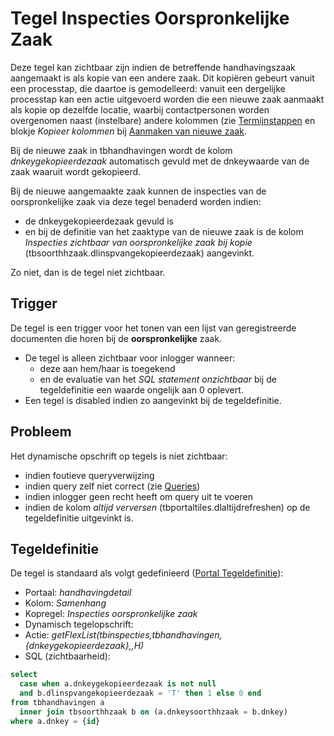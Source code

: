 # Tegel Inspecties Oorspronkelijke Zaak

Deze tegel kan zichtbaar zijn indien de betreffende handhavingszaak aangemaakt is als kopie van een andere zaak. Dit kopiëren gebeurt vanuit een processtap, die daartoe is gemodelleerd: vanuit een dergelijke processtap kan een actie uitgevoerd worden die een nieuwe zaak aanmaakt als kopie op dezelfde locatie, waarbij contactpersonen worden overgenomen naast (instelbare) andere kolommen (zie [Termijnstappen](/instellen_inrichten/inrichting_processen/termijnstappen.md) en blokje _Kopieer kolommen_ bij [Aanmaken van nieuwe zaak](/probleemoplossing/programmablokken/maak_nieuwe_zaak.md).

Bij de nieuwe zaak in tbhandhavingen wordt de kolom _dnkeygekopieerdezaak_ automatisch gevuld met de dnkeywaarde van de zaak waaruit wordt gekopieerd.

Bij de nieuwe aangemaakte zaak kunnen de inspecties van de oorspronkelijke zaak via deze tegel benaderd worden indien:

- de dnkeygekopieerdezaak gevuld is
- en bij de definitie van het zaaktype van de nieuwe zaak is de kolom _Inspecties zichtbaar van oorspronkelijke zaak bij kopie_ (tbsoorthhzaak.dlinspvangekopieerdezaak) aangevinkt.

Zo niet, dan is de tegel niet zichtbaar.

## Trigger

De tegel is een trigger voor het tonen van een lijst van geregistreerde documenten die horen bij de **oorspronkelijke** zaak.

- De tegel is alleen zichtbaar voor inlogger wanneer:
  - deze aan hem/haar is toegekend
  - en de evaluatie van het _SQL statement onzichtbaar_ bij de tegeldefinitie een waarde ongelijk aan 0 oplevert.
- Een tegel is disabled indien zo aangevinkt bij de tegeldefinitie.

## Probleem

Het dynamische opschrift op tegels is niet zichtbaar:

- indien foutieve queryverwijzing
- indien query zelf niet correct (zie [Queries](/instellen_inrichten/queries.md))
- indien inlogger geen recht heeft om query uit te voeren
- indien de kolom _altijd verversen_ (tbportaltiles.dlaltijdrefreshen) op de tegeldefinitie uitgevinkt is.

## Tegeldefinitie

De tegel is standaard als volgt gedefinieerd ([Portal Tegeldefinitie](/instellen_inrichten/portaldefinitie/portal_tegel.md)):

- Portaal: _handhavingdetail_
- Kolom: _Samenhang_
- Kopregel: _Inspecties oorspronkelijke zaak_
- Dynamisch tegelopschrift:
- Actie: _getFlexList(tbinspecties,tbhandhavingen,{dnkeygekopieerdezaak},,H)_
- SQL (zichtbaarheid):

```sql
select
  case when a.dnkeygekopieerdezaak is not null
  and b.dlinspvangekopieerdezaak = 'T' then 1 else 0 end
from tbhandhavingen a
  inner join tbsoorthhzaak b on (a.dnkeysoorthhzaak = b.dnkey)
where a.dnkey = {id}
```

